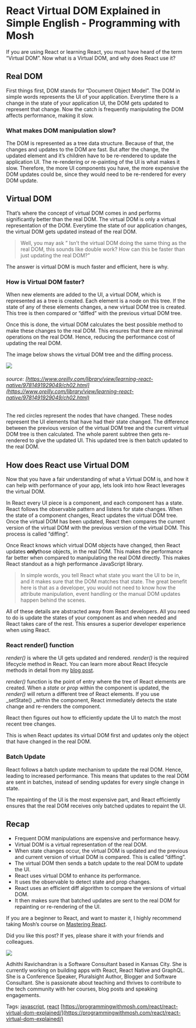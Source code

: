 # React Virtual DOM Explained in Simple English - Programming with Mosh
If you are using React or learning React, you must have heard of the term “Virtual DOM”. Now what is a Virtual DOM, and why does React use it?

## Real DOM

First things first, DOM stands for “Document Object Model”. The DOM in simple words represents the UI of your application. Everytime there is a change in the state of your application UI, the DOM gets updated to represent that change. Now the catch is frequently manipulating the DOM affects performance, making it slow.

### What makes DOM manipulation slow?

The DOM is represented as a tree data structure. Because of that, the changes and updates to the DOM are fast. But after the change, the updated element and it’s children have to be re-rendered to update the application UI. The re-rendering or re-painting of the UI is what makes it slow. Therefore, the more UI components you have, the more expensive the DOM updates could be, since they would need to be re-rendered for every DOM update.

## Virtual DOM

That’s where the concept of virtual DOM comes in and performs significantly better than the real DOM. The virtual DOM is only a virtual representation of the DOM. Everytime the state of our application changes, the virtual DOM gets updated instead of the real DOM.

> Well, you may ask ” Isn’t the virtual DOM doing the same thing as the real DOM, this sounds like double work? How can this be faster than just updating the real DOM?”

The answer is virtual DOM is much faster and efficient, here is why.

### How is Virtual DOM faster?

When new elements are added to the UI, a virtual DOM, which is represented as a tree is created. Each element is a node on this tree. If the state of any of these elements changes, a new virtual DOM tree is created. This tree is then compared or “diffed” with the previous virtual DOM tree.

Once this is done, the virtual DOM calculates the best possible method to make these changes to the real DOM. This ensures that there are minimal operations on the real DOM. Hence, reducing the performance cost of updating the real DOM.

The image below shows the virtual DOM tree and the diffing process.

[![](https://i1.wp.com/programmingwithmosh.com/wp-content/uploads/2018/11/lnrn_0201.png?resize=1024%2C685&ssl=1)
](https://i0.wp.com/programmingwithmosh.com/wp-content/uploads/2018/11/lnrn_0201.png?ssl=1)

###### source: [https://www.oreilly.com/library/view/learning-react-native/9781491929049/ch02.html](https://www.oreilly.com/library/view/learning-react-native/9781491929049/ch02.html)

The red circles represent the nodes that have changed. These nodes represent the UI elements that have had their state changed. The difference between the previous version of the virtual DOM tree and the current virtual DOM tree is then calculated. The whole parent subtree then gets re-rendered to give the updated UI. This updated tree is then batch updated to the real DOM.

## How does React use Virtual DOM

Now that you have a fair understanding of what a Virtual DOM is, and how it can help with performance of your app, lets look into how React leverages the virtual DOM.

In React every UI piece is a component, and each component has a state. React follows the observable pattern and listens for state changes. When the state of a component changes, React updates the virtual DOM tree. Once the virtual DOM has been updated, React then compares the current version of the virtual DOM with the previous version of the virtual DOM. This process is called “diffing”.

Once React knows which virtual DOM objects have changed, then React updates **only**those objects, in the real DOM. This makes the performance far better when compared to manipulating the real DOM directly. This makes React standout as a high performance JavaScript library.

> In simple words, you tell React what state you want the UI to be in, and it makes sure that the DOM matches that state. The great benefit here is that as a developer, you would not need to know how the attribute manipulation, event handling or the manual DOM updates happen behind the scenes.

All of these details are abstracted away from React developers. All you need to do is update the states of your component as and when needed and React takes care of the rest. This ensures a superior developer experience when using React.

### React render() function

_render()_ is where the UI gets updated and rendered. _render()_ is the required lifecycle method in React. You can learn more about React lifecycle methods in detail from my [blog post](https://programmingwithmosh.com/javascript/react-lifecycle-methods/).

_render()_ function is the point of entry where the tree of React elements are created. When a _state_ or _prop_ within the component is updated, the _render()_ will return a different tree of React elements. If you use \_setState() \_within the component, React immediately detects the state change and re-renders the component.

React then figures out how to efficiently update the UI to match the most recent tree changes.

This is when React updates its virtual DOM first and updates only the object that have changed in the real DOM.

### **Batch Update**

React follows a batch update mechanism to update the real DOM. Hence, leading to increased performance. This means that updates to the real DOM are sent in batches, instead of sending updates for every single change in state.

The repainting of the UI is the most expensive part, and React efficiently ensures that the real DOM receives only batched updates to repaint the UI.

## Recap

-   Frequent DOM manipulations are expensive and performance heavy.
-   Virtual DOM is a virtual representation of the real DOM.
-   When state changes occur, the virtual DOM is updated and the previous and current version of virtual DOM is compared. This is called “diffing”.
-   The virtual DOM then sends a batch update to the real DOM to update the UI.
-   React uses virtual DOM to enhance its performance.
-   It uses the observable to detect state and prop changes.
-   React uses an efficient diff algorithm to compare the versions of virtual DOM.
-   It then makes sure that batched updates are sent to the real DOM for repainting or re-rendering of the UI.

If you are a beginner to React, and want to master it, I highly recommend taking Mosh’s course on [Mastering React](https://programmingwithmosh.com/courses/react).

Did you like this post? If yes, please share it with your friends and colleagues.

![](https://secure.gravatar.com/avatar/36b27396929e672ca1b54d45d5fa5476?s=200&d=mm&r=g)

Adhithi Ravichandran is a Software Consultant based in Kansas City. She is currently working on building apps with React, React Native and GraphQL. She is a Conference Speaker, Pluralsight Author, Blogger and Software Consultant. She is passionate about teaching and thrives to contribute to the tech community with her courses, blog posts and speaking engagements.

Tags: [javascript](https://programmingwithmosh.com/tag/javascript/), [react](https://programmingwithmosh.com/tag/react/) 
 [https://programmingwithmosh.com/react/react-virtual-dom-explained/](https://programmingwithmosh.com/react/react-virtual-dom-explained/)
